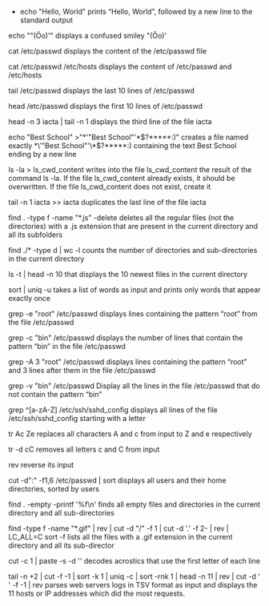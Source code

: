 - echo "Hello, World" prints “Hello, World”, followed by a new line to the standard output

echo ""(Ôo)'" displays a confused smiley "(Ôo)'

cat /etc/passwd displays the content of the /etc/passwd file

cat /etc/passwd /etc/hosts displays the content of /etc/passwd and /etc/hosts

tail /etc/passwd displays the last 10 lines of /etc/passwd

head /etc/passwd displays the first 10 lines of /etc/passwd

head -n 3 iacta | tail -n 1 displays the third line of the file iacta

echo "Best School" >"*\'"Best School"'\*$?*****:)" creates a file named exactly *\'"Best School"'\*$?*****:) containing the text Best School ending by a new line

ls -la > ls_cwd_content writes into the file ls_cwd_content the result of the command ls -la. If the file ls_cwd_content already exists, it should be overwritten. If the file ls_cwd_content does not exist, create it

tail -n 1 iacta >> iacta duplicates the last line of the file iacta

find . -type f -name "*.js" -delete deletes all the regular files (not the directories) with a .js extension that are present in the current directory and all its subfolders

find ./* -type d | wc -l counts the number of directories and sub-directories in the current directory

ls -t | head -n 10 that displays the 10 newest files in the current directory

sort | uniq -u takes a list of words as input and prints only words that appear exactly once

grep -e "root" /etc/passwd displays lines containing the pattern “root” from the file /etc/passwd

grep -c "bin" /etc/passwd displays the number of lines that contain the pattern “bin” in the file /etc/passwd

grep -A 3 "root" /etc/passwd displays lines containing the pattern “root” and 3 lines after them in the file /etc/passwd

grep -v "bin" /etc/passwd Display all the lines in the file /etc/passwd that do not contain the pattern “bin”

grep ^[a-zA-Z] /etc/ssh/sshd_config displays all lines of the file /etc/ssh/sshd_config starting with a letter

tr Ac Ze replaces all characters A and c from input to Z and e respectively

tr -d cC removes all letters c and C from input

rev reverse its input

cut -d":" -f1,6 /etc/passwd | sort displays all users and their home directories, sorted by users

find . -empty -printf '%f\n' finds all empty files and directories in the current directory and all sub-directories

find -type f -name "*.gif" | rev | cut -d "/" -f 1 | cut -d '.' -f 2- | rev | LC_ALL=C sort -f lists all the files with a .gif extension in the current directory and all its sub-director

cut -c 1 | paste -s -d '' decodes acrostics that use the first letter of each line

tail -n +2 | cut -f -1 | sort -k 1 | uniq -c | sort -rnk 1 | head -n 11 | rev | cut -d ' ' -f -1 | rev parses web servers logs in TSV format as input and displays the 11 hosts or IP addresses which did the most requests.

